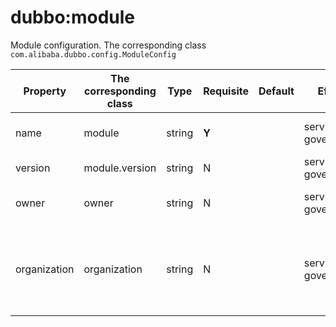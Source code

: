 # dubbo:module

Module configuration. The corresponding class `com.alibaba.dubbo.config.ModuleConfig`

| Property | The corresponding class | Type | Requisite | Default | Effect | Description | Compatibility |
| --- | --- | ---- | --- | --- | --- | --- | --- |
| name | module | string | <b>Y</b> | | service governance | Module name is for registry combing the dependencies of modules. | above 2.2.0 |
| version | module.version | string | N | | service governance | module version | above 2.2.0 |
| owner | owner | string | N | | service governance | Module manager, Pls. fill in the mailbox prefix of the person in charge | above 2.2.0 |
| organization | organization | string | N | | service governance |Organization name is for registry distinguishing between the source of service. As a suggestion, this property should be written in config file directly. Such as china,intl,itu,crm,asc,dw,aliexpress etc. | above 2.2.0 |
